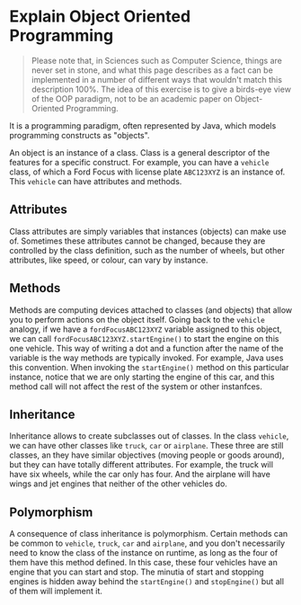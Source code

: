 # Explain Object Oriented Programming

> Please note that, in Sciences such as Computer Science, things are never set in stone, and what this page describes as a fact can be implemented in a number of different ways that wouldn't match this description 100%. The idea of this exercise is to give a birds-eye view of the OOP paradigm, not to be an academic paper on Object-Oriented Programming.

It is a programming paradigm, often represented by Java, which models programming constructs as "objects".

An object is an instance of a class. Class is a general descriptor of the features for a specific construct. For example, you can have a `vehicle` class, of which a Ford Focus with license plate `ABC123XYZ` is an instance of. This `vehicle` can have attributes and methods.

## Attributes

Class attributes are simply variables that instances (objects) can make use of. Sometimes these attributes cannot be changed, because they are controlled by the class definition, such as the number of wheels, but other attributes, like speed, or colour, can vary by instance.

## Methods

Methods are computing devices attached to classes (and objects) that allow you to perform actions on the object itself. Going back to the `vehicle` analogy, if we have a `fordFocusABC123XYZ` variable assigned to this object, we can call `fordFocusABC123XYZ.startEngine()` to start the engine on this one vehicle. This way of writing a dot and a function after the name of the variable is the way methods are typically invoked. For example, Java uses this convention. When invoking the `startEngine()` method on this particular instance, notice that we are only starting the engine of this car, and this method call will not affect the rest of the system or other instanfces.

## Inheritance

Inheritance allows to create subclasses out of classes. In the class `vehicle`, we can have other classes like `truck`, `car` or `airplane`. These three are still classes, an they have similar objectives (moving people or goods around), but they can have totally different attributes. For example, the truck will have six wheels, while the car only has four. And the airplane will have wings and jet engines that neither of the other vehicles do.

## Polymorphism

A consequence of class inheritance is polymorphism. Certain methods can be common to `vehicle`, `truck`, `car` and `airplane`, and you don't necessarily need to know the class of the instance on runtime, as long as the four of them have this method defined. In this case, these four vehicles have an engine that you can start and stop. The minutia of start and stopping engines is hidden away behind the `startEngine()` and `stopEngine()` but all of them will implement it.
